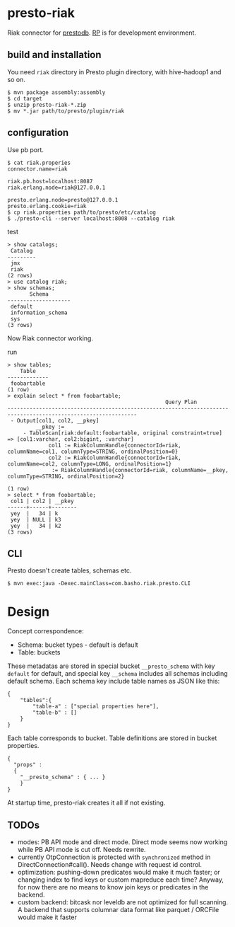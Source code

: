 # presto-riak

Riak connector for [prestodb](http://prestodb.io). [RP](https://github.com/kuenishi/rp) is for development environment.

## build and installation

You need `riak` directory in Presto plugin directory, with
hive-hadoop1 and so on.

```
$ mvn package assembly:assembly
$ cd target
$ unzip presto-riak-*.zip
$ mv *.jar path/to/presto/plugin/riak
```


## configuration

Use pb port.

```
$ cat riak.properies
connector.name=riak

riak.pb.host=localhost:8087
riak.erlang.node=riak@127.0.0.1

presto.erlang.node=presto@127.0.0.1
presto.erlang.cookie=riak
$ cp riak.properties path/to/presto/etc/catalog
$ ./presto-cli --server localhost:8008 --catalog riak
```

test

```
> show catalogs;
 Catalog
---------
 jmx
 riak
(2 rows)
> use catalog riak;
> show schemas;
       Schema       
--------------------
 default            
 information_schema 
 sys                
(3 rows)
```

Now Riak connector working.

run

```
> show tables;
    Table    
-------------
 foobartable 
(1 row)
> explain select * from foobartable;
                                                  Query Plan                                                   
---------------------------------------------------------------------------------------------------------------
 - Output[col1, col2, __pkey]                                                                                  
         __pkey :=                                                                                             
     - TableScan[riak:default:foobartable, original constraint=true] => [col1:varchar, col2:bigint, :varchar]  
             col1 := RiakColumnHandle{connectorId=riak, columnName=col1, columnType=STRING, ordinalPosition=0} 
             col2 := RiakColumnHandle{connectorId=riak, columnName=col2, columnType=LONG, ordinalPosition=1}   
              := RiakColumnHandle{connectorId=riak, columnName=__pkey, columnType=STRING, ordinalPosition=2}   
                                                                                                               
(1 row)
> select * from foobartable;
 col1 | col2 | __pkey 
------+------+--------
 yey  |   34 | k      
 yey  | NULL | k3     
 yey  |   34 | k2     
(3 rows)
```

## CLI

Presto doesn't create tables, schemas etc.

```
$ mvn exec:java -Dexec.mainClass=com.basho.riak.presto.CLI
```

# Design

Concept correspondence:

- Schema: bucket types - default is default
- Table: buckets

These metadatas are stored in special bucket `__presto_schema` with
key `default` for default, and special key `__schema` includes all
schemas including default schema. Each schema key include table names
as JSON like this:

```
{
    "tables":{
        "table-a" : ["special properties here"],
        "table-b" : []
    }
}
```

Each table corresponds to bucket. Table definitions are stored in
bucket properties.

```
{
  "props" :
  {
    "__presto_schema" : { ... }
    }
}
```

At startup time, presto-riak creates it all if not existing.

## TODOs

- modes: PB API mode and direct mode. Direct mode seems now
  working while PB API mode is cut off. Needs rewrite.
- currently OtpConnection is protected with `synchronized`
  method in DirectConnection#call(). Needs change with
  request id control.
- optimization: pushing-down predicates would make it
  much faster; or changing index to find keys
  or custom mapreduce each time? Anyway, for now
  there are no means to know join keys or predicates
  in the backend.
- custom backend: bitcask nor leveldb are not optimized
  for full scanning. A backend that supports columnar
  data format like parquet / ORCFile would make it faster

